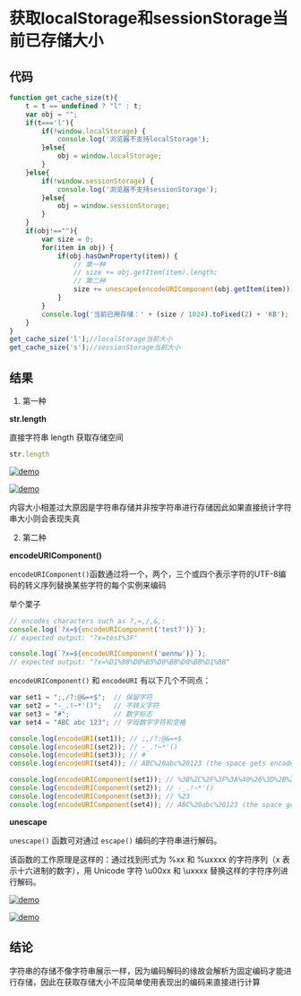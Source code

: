 #
# 获取localStorage和sessionStorage当前已存储大小

## 代码

```js
function get_cache_size(t){
    t = t == undefined ? "l" : t;
    var obj = "";
    if(t==='l'){
        if(!window.localStorage) {
            console.log('浏览器不支持localStorage');
        }else{
            obj = window.localStorage;
        }
    }else{
        if(!window.sessionStorage) {
            console.log('浏览器不支持sessionStorage');
        }else{
            obj = window.sessionStorage;
        }
    }
    if(obj!==""){
        var size = 0;
        for(item in obj) {
            if(obj.hasOwnProperty(item)) {
                // 第一种
                // size += obj.getItem(item).length;
                // 第二种
                size += unescape(encodeURIComponent(obj.getItem(item))).length;
            }
        }
        console.log('当前已用存储：' + (size / 1024).toFixed(2) + 'KB');
    }
}
get_cache_size('l');//localStorage当前大小
get_cache_size('s');//sessionStorage当前大小
```

## 结果

1. 第一种

**str.length**

直接字符串 length 获取存储空间

```js
str.length
```

<a data-fancybox title="demo" href="/notes/assets/browser/1618191151(1).jpg">![demo](/notes/assets/browser/1618191151(1).jpg)</a>

<a data-fancybox title="demo" href="/notes/assets/browser/1618191246(1).jpg">![demo](/notes/assets/browser/1618191246(1).jpg)</a>

内容大小相差过大原因是字符串存储并非按字符串进行存储因此如果直接统计字符串大小则会表现失真

2. 第二种

**encodeURIComponent()**

`encodeURIComponent()`函数通过将一个，两个，三个或四个表示字符的UTF-8编码的转义序列替换某些字符的每个实例来编码

举个栗子
```js
// encodes characters such as ?,=,/,&,:
console.log(`?x=${encodeURIComponent('test?')}`);
// expected output: "?x=test%3F"

console.log(`?x=${encodeURIComponent('шеллы')}`);
// expected output: "?x=%D1%88%D0%B5%D0%BB%D0%BB%D1%8B"
```

`encodeURIComponent()` 和 `encodeURI` 有以下几个不同点：

```js
var set1 = ";,/?:@&=+$";  // 保留字符
var set2 = "-_.!~*'()";   // 不转义字符
var set3 = "#";           // 数字标志
var set4 = "ABC abc 123"; // 字母数字字符和空格

console.log(encodeURI(set1)); // ;,/?:@&=+$
console.log(encodeURI(set2)); // -_.!~*'()
console.log(encodeURI(set3)); // #
console.log(encodeURI(set4)); // ABC%20abc%20123 (the space gets encoded as %20)

console.log(encodeURIComponent(set1)); // %3B%2C%2F%3F%3A%40%26%3D%2B%24
console.log(encodeURIComponent(set2)); // -_.!~*'()
console.log(encodeURIComponent(set3)); // %23
console.log(encodeURIComponent(set4)); // ABC%20abc%20123 (the space gets encoded as %20)
```

**unescape**

`unescape()` 函数可对通过 `escape()` 编码的字符串进行解码。

该函数的工作原理是这样的：通过找到形式为 %xx 和 %uxxxx 的字符序列（x 表示十六进制的数字），用 Unicode 字符 \u00xx 和 \uxxxx 替换这样的字符序列进行解码。

<a data-fancybox title="demo" href="/notes/assets/browser/1618192263(1).jpg">![demo](/notes/assets/browser/1618192263(1).jpg)</a>

<a data-fancybox title="demo" href="/notes/assets/browser/1618192308(1).jpg">![demo](/notes/assets/browser/1618192308(1).jpg)</a>

## 结论

字符串的存储不像字符串展示一样，因为编码解码的缘故会解析为固定编码才能进行存储，因此在获取存储大小不应简单使用表现出的编码来直接进行计算